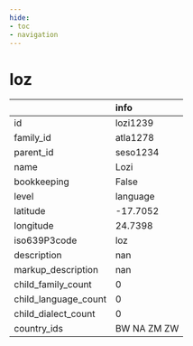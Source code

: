 ```yaml
---
hide:
- toc
- navigation
---
```

# loz
|                      | info        |
|:---------------------|:------------|
| id                   | lozi1239    |
| family_id            | atla1278    |
| parent_id            | seso1234    |
| name                 | Lozi        |
| bookkeeping          | False       |
| level                | language    |
| latitude             | -17.7052    |
| longitude            | 24.7398     |
| iso639P3code         | loz         |
| description          | nan         |
| markup_description   | nan         |
| child_family_count   | 0           |
| child_language_count | 0           |
| child_dialect_count  | 0           |
| country_ids          | BW NA ZM ZW |